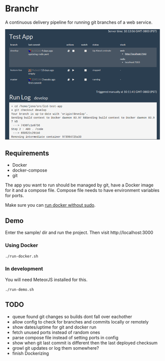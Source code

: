 # Branchr

A continuous delivery pipeline for running git branches of a web service.

![Screenshot](screenshot.png)

## Requirements
* Docker
* docker-compose
* git

The app you want to run should be managed by git, have a Docker image for it and a compose file. Compose file needs to have environment variables for ports.

Make sure you can [run docker without sudo](http://askubuntu.com/questions/477551/how-can-i-use-docker-without-sudo).

## Demo

Enter the sample/ dir and run the project. Then visit http://localhost:3000

### Using Docker

`./run-docker.sh`

### In development

You will need MeteorJS installed for this.

`./run-demo.sh`


## TODO

* queue found git changes so builds dont fall over eachother
* allow config to check for branches and commits locally or remotely
* show dates/uptime for git and docker run
* fetch unused ports instead of random ones
* parse compose file instead of setting ports in config
* show when git last commit is different then the last deployed checksum
* growl git updates or log them somewhere?
* finish Dockerizing
